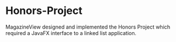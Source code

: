# Honors-Project
MagazineView
designed and implemented the Honors Project which required a JavaFX interface to a linked list application.
